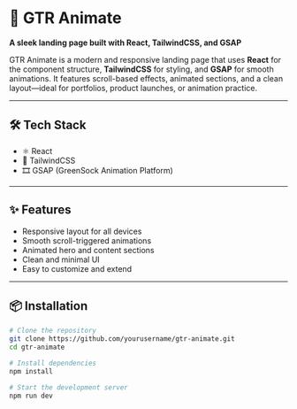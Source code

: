 # 🚀 GTR Animate

**A sleek landing page built with React, TailwindCSS, and GSAP**

GTR Animate is a modern and responsive landing page that uses **React** for the component structure, **TailwindCSS** for styling, and **GSAP** for smooth animations. It features scroll-based effects, animated sections, and a clean layout—ideal for portfolios, product launches, or animation practice.

---

## 🛠 Tech Stack

- ⚛️ React  
- 🎨 TailwindCSS  
- 🎞️ GSAP (GreenSock Animation Platform)

---

## ✨ Features

- Responsive layout for all devices  
- Smooth scroll-triggered animations  
- Animated hero and content sections  
- Clean and minimal UI  
- Easy to customize and extend

---

## 📦 Installation

```bash
# Clone the repository
git clone https://github.com/yourusername/gtr-animate.git
cd gtr-animate

# Install dependencies
npm install

# Start the development server
npm run dev
